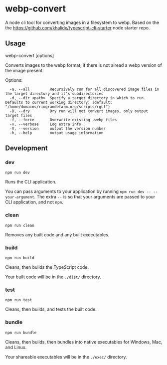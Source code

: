 # webp-convert

A node cli tool for converting images in a filesystem to webp. Based on the the https://github.com/khalidx/typescript-cli-starter node starter repo.

## Usage

webp-convert [options]

Converts images to the webp format, if there is not alread a webp version of the image present.

Options:
```
  -a, --all         Recursively run for all discovered image files in the target directory and it's subdirectories
  -d, --dir <path>  Specify a target directory in which to run. Defaults to current working directory: (default: "/home/domains/riograndefarm.org/scripts/rgcf")
  -D, --dry         Dry run will not convert images, only output target files
  -f, --force       Overwrite existing .webp files
  -v, --verbose     Log extra info
  -V, --version     output the version number
  -h, --help        output usage information
```

## Development

### **dev**

`npm run dev`

Runs the CLI application.

You can pass arguments to your application by running `npm run dev -- --your-argument`. The extra `--` is so that your arguments are passed to your CLI application, and not `npm`.

### **clean**

`npm run clean`

Removes any built code and any built executables.

### **build**

`npm run build`

Cleans, then builds the TypeScript code.

Your built code will be in the `./dist/` directory.

### **test**

`npm run test`

Cleans, then builds, and tests the built code.

### **bundle**

`npm run bundle`

Cleans, then builds, then bundles into native executables for Windows, Mac, and Linux.

Your shareable executables will be in the `./exec/` directory.
